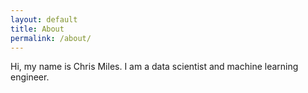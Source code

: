 ```yaml
---
layout: default
title: About
permalink: /about/
---
```


Hi, my name is Chris Miles. I am a data scientist and machine learning engineer.

